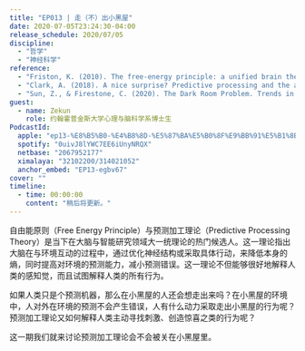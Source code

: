 ```yaml
---
title: "EP013 | 走（不）出小黑屋"
date: 2020-07-05T23:24:30-04:00
release_schedule: 2020/07/05
discipline:
  - "哲学"
  - "神经科学"
reference:
  - "Friston, K. (2010). The free-energy principle: a unified brain theory? Nature Reviews Neuroscience, 1–13. http://doi.org/10.1038/nrn2787"
  - "Clark, A. (2018). A nice surprise? Predictive processing and the active pursuit of novelty. Phenomenology and the Cognitive Sciences, 17(3), 1–14. http://doi.org/10.1007/s11097-017-9525-z"
  - "Sun, Z., & Firestone, C. (2020). The Dark Room Problem. Trends in Cognitive Sciences, 24(5), 346–348. http://doi.org/10.1016/j.tics.2020.02.006"
guest:
  - name: Zekun
    role: 约翰霍普金斯大学心理与脑科学系博士生
PodcastId:
  apple: "ep13-%E8%B5%B0-%E4%B8%8D-%E5%87%BA%E5%B0%8F%E9%BB%91%E5%B1%8B/id1490374590?i=1000482818287"
  spotify: "0uivJ8lYWC7EE6iUnyNRQX"
  netbase: "2067952177"
  ximalaya: "32102200/314021052"
  anchor_embed: "EP13-egbv67"
cover: ""
timeline:
  - time: 00:00:00
    content: "稍后将更新。"
---
```


自由能原则（Free Energy Principle）与预测加工理论（Predictive Processing Theory）是当下在大脑与智能研究领域大一统理论的热门候选人。这一理论指出大脑在与环境互动的过程中，通过优化神经结构或采取具体行动，来降低本身的熵，同时提高对环境的预测能力，减小预测错误。这一理论不但能够很好地解释人类的感知觉，而且试图解释人类的所有行为。

如果人类只是个预测机器，那么在小黑屋的人还会想走出来吗？在小黑屋的环境中，人对外在环境的预测不会产生错误，人有什么动力采取走出小黑屋的行为呢？预测加工理论又如何解释人类主动寻找刺激、创造惊喜之类的行为呢？

这一期我们就来讨论预测加工理论会不会被关在小黑屋里。
